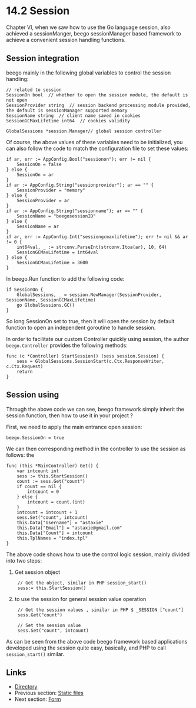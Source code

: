 # 14.2 Session

Chapter VI, when we saw how to use the Go language session, also achieved a sessionManger, beego sessionManager based framework to achieve a convenient session handling functions.

## Session integration
beego mainly in the following global variables to control the session handling:

	// related to session
	SessionOn bool	// whether to open the session module, the default is not open
	SessionProvider string	// session backend processing module provided, the default is sessionManager supported memory
	SessionName string	// client name saved in cookies
	SessionGCMaxLifetime int64	// cookies validity

	GlobalSessions *session.Manager// global session controller

Of course, the above values of these variables need to be initialized, you can also follow the code to match the configuration file to set these values:

	if ar, err := AppConfig.Bool("sessionon"); err != nil {
		SessionOn = false
	} else {
		SessionOn = ar
	}
	if ar := AppConfig.String("sessionprovider"); ar == "" {
		SessionProvider = "memory"
	} else {
		SessionProvider = ar
	}
	if ar := AppConfig.String("sessionname"); ar == "" {
		SessionName = "beegosessionID"
	} else {
		SessionName = ar
	}
	if ar, err := AppConfig.Int("sessiongcmaxlifetime"); err != nil && ar != 0 {
		int64val, _ := strconv.ParseInt(strconv.Itoa(ar), 10, 64)
		SessionGCMaxLifetime = int64val
	} else {
		SessionGCMaxLifetime = 3600
	}

In beego.Run function to add the following code:

	if SessionOn {
		GlobalSessions, _ = session.NewManager(SessionProvider, SessionName, SessionGCMaxLifetime)
		go GlobalSessions.GC()
	}

So long SessionOn set to true, then it will open the session by default function to open an independent goroutine to handle session.

In order to facilitate our custom Controller quickly using session, the author `beego.Controller` provides the following methods:

	func (c *Controller) StartSession() (sess session.Session) {
		sess = GlobalSessions.SessionStart(c.Ctx.ResponseWriter, c.Ctx.Request)
		return
	}		

## Session using

Through the above code we can see, beego framework simply inherit the session function, then how to use it in your project ?

First, we need to apply the main entrance open session:

	beego.SessionOn = true


We can then corresponding method in the controller to use the session as follows: the

	func (this *MainController) Get() {
		var intcount int
		sess := this.StartSession()
		count := sess.Get("count")
		if count == nil {
			intcount = 0
		} else {
			intcount = count.(int)
		}
		intcount = intcount + 1
		sess.Set("count", intcount)
		this.Data["Username"] = "astaxie"
		this.Data["Email"] = "astaxie@gmail.com"
		this.Data["Count"] = intcount
		this.TplNames = "index.tpl"
	}

The above code shows how to use the control logic session, mainly divided into two steps:

1. Get session object

		// Get the object, similar in PHP session_start()
		sess:= this.StartSession()

2. to use the session for general session value operation

		// Get the session values , similar in PHP $ _SESSION ["count"]
		sess.Get("count")
		
		// Set the session value
		sess.Set("count", intcount)

As can be seen from the above code beego framework based applications developed using the session quite easy, basically, and PHP to call `session_start()` similar.

## Links

- [Directory](preface.md)
- Previous section: [Static files](14.1.md)
- Next section: [Form](14.3.md)
